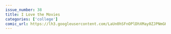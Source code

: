 ```yaml
---
issue_number: 38
title: I Love the Movies
categories: ['college']
comic_url: https://lh3.googleusercontent.com/LaUn0hSFnOPlDhXMay0ZJPNmGHB1YjE_Q_2CR0wM-O2GTj1kLUgUYORmmTfHklDYkrDOS_eEEbTo1wJ6NCgAuqe7-iSAGSgjHbka-tLClnXMhzSkPP9GDuhX8w4XENv7ikiMek_7fg=w1200
---
```

